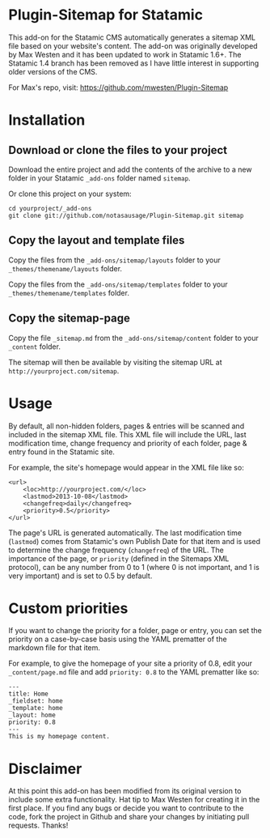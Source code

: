 Plugin-Sitemap for Statamic
=============

This add-on for the Statamic CMS automatically generates a sitemap XML file based on your website's content. The add-on was originally developed by Max Westen and it has been updated to work in Statamic 1.6+. The Statamic 1.4 branch has been removed as I have little interest in supporting older versions of the CMS.

For Max's repo, visit: https://github.com/mwesten/Plugin-Sitemap

# Installation

## Download or clone the files to your project
Download the entire project and add the contents of the archive to a new folder in your Statamic `_add-ons` folder named `sitemap`.

Or clone this project on your system:

```
cd yourproject/_add-ons
git clone git://github.com/notasausage/Plugin-Sitemap.git sitemap
```

## Copy the layout and template files
Copy the files from the `_add-ons/sitemap/layouts` folder to your `_themes/themename/layouts` folder.

Copy the files from the `_add-ons/sitemap/templates` folder to your `_themes/themename/templates` folder.

## Copy the sitemap-page
Copy the file `_sitemap.md` from the `_add-ons/sitemap/content` folder to your `_content` folder.

The sitemap will then be available by visiting the sitemap URL at `http://yourproject.com/sitemap`.

# Usage
By default, all non-hidden folders, pages & entries will be scanned and included in the sitemap XML file. This XML file will include the URL, last modification time, change frequency and priority of each folder, page & entry found in the Statamic site.

For example, the site's homepage would appear in the XML file like so:

```
<url>
	<loc>http://yourproject.com/</loc>
	<lastmod>2013-10-08</lastmod>
	<changefreq>daily</changefreq>
	<priority>0.5</priority>
</url>
```

The page's URL is generated automatically. The last modification time (`lastmod`) comes from Statamic's own Publish Date for that item and is used to determine the change frequency (`changefreq`) of the URL. The importance of the page, or `priority` (defined in the Sitemaps XML protocol), can be any number from 0 to 1 (where 0 is not important, and 1 is very important) and is set to 0.5 by default.

# Custom priorities
If you want to change the priority for a folder, page or entry, you can set the priority on a case-by-case basis using the YAML prematter of the markdown file for that item.

For example, to give the homepage of your site a priority of 0.8, edit your `_content/page.md` file and add `priority: 0.8` to the YAML prematter like so:

```
---
title: Home
_fieldset: home
_template: home
_layout: home
priority: 0.8
---
This is my homepage content.
```

# Disclaimer
At this point this add-on has been modified from its original version to include some extra functionality. Hat tip to Max Westen for creating it in the first place. If you find any bugs or decide you want to contribute to the code, fork the project in Github and share your changes by initiating pull requests. Thanks!